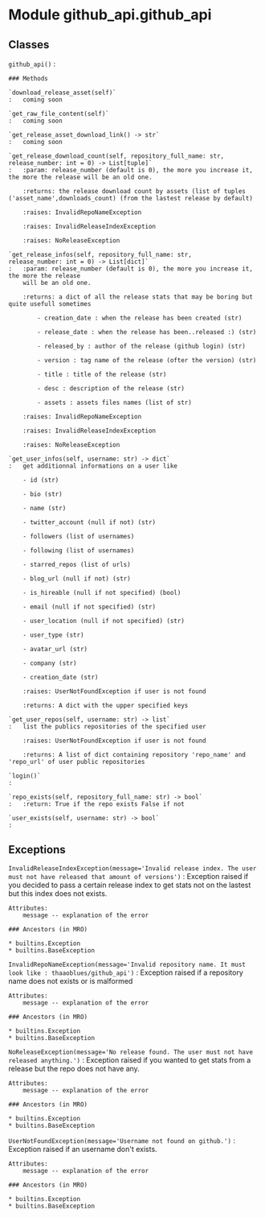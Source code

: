 Module github_api.github_api
============================

Classes
-------

`github_api()`
:   

    ### Methods

    `download_release_asset(self)`
    :   coming soon

    `get_raw_file_content(self)`
    :   coming soon

    `get_release_asset_download_link() ‑> str`
    :   coming soon

    `get_release_download_count(self, repository_full_name: str, release_number: int = 0) ‑> List[tuple]`
    :   :param: release_number (default is 0), the more you increase it, the more the release will be an old one.
        
        :returns: the release download count by assets (list of tuples ('asset_name',downloads_count) (from the lastest release by default) 
        
        :raises: InvalidRepoNameException
        
        :raises: InvalidReleaseIndexException
        
        :raises: NoReleaseException

    `get_release_infos(self, repository_full_name: str, release_number: int = 0) ‑> List[dict]`
    :   :param: release_number (default is 0), the more you increase it, the more the release 
        will be an old one.
        
        :returns: a dict of all the release stats that may be boring but quite usefull sometimes
            
            - creation_date : when the release has been created (str)
        
            - release_date : when the release has been..released :) (str)
        
            - released_by : author of the release (github login) (str)
        
            - version : tag name of the release (ofter the version) (str)
        
            - title : title of the release (str)
        
            - desc : description of the release (str)
        
            - assets : assets files names (list of str)
        
        :raises: InvalidRepoNameException
        
        :raises: InvalidReleaseIndexException
        
        :raises: NoReleaseException

    `get_user_infos(self, username: str) ‑> dict`
    :   get additionnal informations on a user like
        
        - id (str)
        
        - bio (str)
        
        - name (str)
        
        - twitter_account (null if not) (str)
        
        - followers (list of usernames)
        
        - following (list of usernames)
        
        - starred_repos (list of urls)
        
        - blog_url (null if not) (str)
        
        - is_hireable (null if not specified) (bool)
        
        - email (null if not specified) (str)
        
        - user_location (null if not specified) (str)
        
        - user_type (str)
        
        - avatar_url (str)
        
        - company (str)
        
        - creation_date (str)
        
        :raises: UserNotFoundException if user is not found
        
        :returns: A dict with the upper specified keys

    `get_user_repos(self, username: str) ‑> list`
    :   list the publics repositories of the specified user
        
        :raises: UserNotFoundException if user is not found
        
        :returns: A list of dict containing repository 'repo_name' and 'repo_url' of user public repositories

    `login()`
    :

    `repo_exists(self, repository_full_name: str) ‑> bool`
    :   :return: True if the repo exists False if not

    `user_exists(self, username: str) ‑> bool`
    :




Exceptions
-------

`InvalidReleaseIndexException(message='Invalid release index. The user must not have released that amount of versions')`
:   Exception raised if you decided to pass a certain release index to get stats not on the lastest but this index does not exists.
    
    Attributes:
        message -- explanation of the error

    ### Ancestors (in MRO)

    * builtins.Exception
    * builtins.BaseException

`InvalidRepoNameException(message='Invalid repository name. It must look like : thaaoblues/github_api')`
:   Exception raised if a repository name does not exists or is malformed
    
    Attributes:
        message -- explanation of the error

    ### Ancestors (in MRO)

    * builtins.Exception
    * builtins.BaseException

`NoReleaseException(message='No release found. The user must not have released anything.')`
:   Exception raised if you wanted to get stats from a release but the repo does not have any.
    
    Attributes:
        message -- explanation of the error

    ### Ancestors (in MRO)

    * builtins.Exception
    * builtins.BaseException

`UserNotFoundException(message='Username not found on github.')`
:   Exception raised if an username don't exists.
    
    Attributes:
        message -- explanation of the error

    ### Ancestors (in MRO)

    * builtins.Exception
    * builtins.BaseException